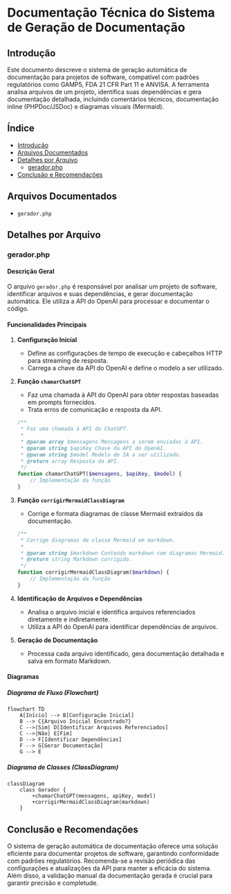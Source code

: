 # Documentação Técnica do Sistema de Geração de Documentação

## Introdução
Este documento descreve o sistema de geração automática de documentação para projetos de software, compatível com padrões regulatórios como GAMP5, FDA 21 CFR Part 11 e ANVISA. A ferramenta analisa arquivos de um projeto, identifica suas dependências e gera documentação detalhada, incluindo comentários técnicos, documentação inline (PHPDoc/JSDoc) e diagramas visuais (Mermaid).

## Índice
- [Introdução](#introdução)
- [Arquivos Documentados](#arquivos-documentados)
- [Detalhes por Arquivo](#detalhes-por-arquivo)
  - [gerador.php](#geradorphp)
- [Conclusão e Recomendações](#conclusão-e-recomendações)

## Arquivos Documentados
- `gerador.php`

## Detalhes por Arquivo

### gerador.php

#### Descrição Geral
O arquivo `gerador.php` é responsável por analisar um projeto de software, identificar arquivos e suas dependências, e gerar documentação automática. Ele utiliza a API do OpenAI para processar e documentar o código.

#### Funcionalidades Principais

1. **Configuração Inicial**
   - Define as configurações de tempo de execução e cabeçalhos HTTP para streaming de resposta.
   - Carrega a chave da API do OpenAI e define o modelo a ser utilizado.

2. **Função `chamarChatGPT`**
   - Faz uma chamada à API do OpenAI para obter respostas baseadas em prompts fornecidos.
   - Trata erros de comunicação e resposta da API.

   ```php
   /**
    * Faz uma chamada à API do ChatGPT.
    *
    * @param array $mensagens Mensagens a serem enviadas à API.
    * @param string $apiKey Chave da API do OpenAI.
    * @param string $model Modelo de IA a ser utilizado.
    * @return array Resposta da API.
    */
   function chamarChatGPT($mensagens, $apiKey, $model) {
       // Implementação da função
   }
   ```

3. **Função `corrigirMermaidClassDiagram`**
   - Corrige e formata diagramas de classe Mermaid extraídos da documentação.

   ```php
   /**
    * Corrige diagramas de classe Mermaid em markdown.
    *
    * @param string $markdown Conteúdo markdown com diagramas Mermaid.
    * @return string Markdown corrigido.
    */
   function corrigirMermaidClassDiagram($markdown) {
       // Implementação da função
   }
   ```

4. **Identificação de Arquivos e Dependências**
   - Analisa o arquivo inicial e identifica arquivos referenciados diretamente e indiretamente.
   - Utiliza a API do OpenAI para identificar dependências de arquivos.

5. **Geração de Documentação**
   - Processa cada arquivo identificado, gera documentação detalhada e salva em formato Markdown.

#### Diagramas

##### Diagrama de Fluxo (Flowchart)
```mermaid
flowchart TD
    A[Início] --> B[Configuração Inicial]
    B --> C{Arquivo Inicial Encontrado?}
    C -->|Sim| D[Identificar Arquivos Referenciados]
    C -->|Não| E[Fim]
    D --> F[Identificar Dependências]
    F --> G[Gerar Documentação]
    G --> E
```

##### Diagrama de Classes (ClassDiagram)
```mermaid
classDiagram
    class Gerador {
        +chamarChatGPT(mensagens, apiKey, model)
        +corrigirMermaidClassDiagram(markdown)
    }
```

## Conclusão e Recomendações
O sistema de geração automática de documentação oferece uma solução eficiente para documentar projetos de software, garantindo conformidade com padrões regulatórios. Recomenda-se a revisão periódica das configurações e atualizações da API para manter a eficácia do sistema. Além disso, a validação manual da documentação gerada é crucial para garantir precisão e completude.